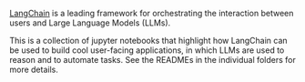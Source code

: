 
[LangChain](https://python.langchain.com/docs/get_started/quickstart.html) is a leading framework 
for orchestrating the interaction between users and Large Language Models (LLMs). 

This is a collection of jupyter notebooks that highlight how LangChain 
can be used to build cool user-facing applications,
in which LLMs are used to reason and to automate tasks. 
See the READMEs in the individual folders for more details. 


